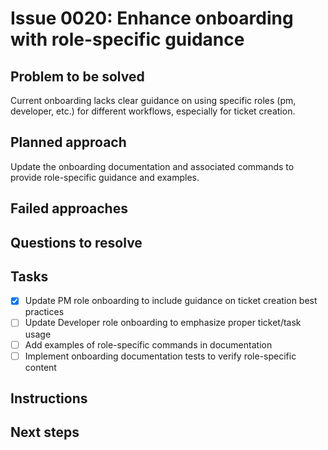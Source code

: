 # Issue 0020: Enhance onboarding with role-specific guidance

## Problem to be solved
Current onboarding lacks clear guidance on using specific roles (pm, developer, etc.) for different workflows, especially for ticket creation.

## Planned approach
Update the onboarding documentation and associated commands to provide role-specific guidance and examples.

## Failed approaches


## Questions to resolve


## Tasks
- [x] Update PM role onboarding to include guidance on ticket creation best practices
- [ ] Update Developer role onboarding to emphasize proper ticket/task usage
- [ ] Add examples of role-specific commands in documentation
- [ ] Implement onboarding documentation tests to verify role-specific content

## Instructions


## Next steps

